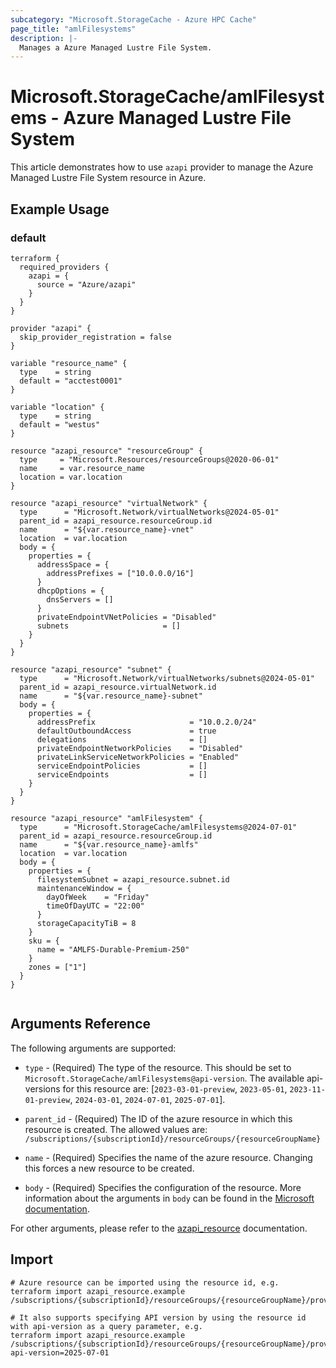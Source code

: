 ```yaml
---
subcategory: "Microsoft.StorageCache - Azure HPC Cache"
page_title: "amlFilesystems"
description: |-
  Manages a Azure Managed Lustre File System.
---
```


# Microsoft.StorageCache/amlFilesystems - Azure Managed Lustre File System

This article demonstrates how to use `azapi` provider to manage the Azure Managed Lustre File System resource in Azure.



## Example Usage

### default

```hcl
terraform {
  required_providers {
    azapi = {
      source = "Azure/azapi"
    }
  }
}

provider "azapi" {
  skip_provider_registration = false
}

variable "resource_name" {
  type    = string
  default = "acctest0001"
}

variable "location" {
  type    = string
  default = "westus"
}

resource "azapi_resource" "resourceGroup" {
  type     = "Microsoft.Resources/resourceGroups@2020-06-01"
  name     = var.resource_name
  location = var.location
}

resource "azapi_resource" "virtualNetwork" {
  type      = "Microsoft.Network/virtualNetworks@2024-05-01"
  parent_id = azapi_resource.resourceGroup.id
  name      = "${var.resource_name}-vnet"
  location  = var.location
  body = {
    properties = {
      addressSpace = {
        addressPrefixes = ["10.0.0.0/16"]
      }
      dhcpOptions = {
        dnsServers = []
      }
      privateEndpointVNetPolicies = "Disabled"
      subnets                     = []
    }
  }
}

resource "azapi_resource" "subnet" {
  type      = "Microsoft.Network/virtualNetworks/subnets@2024-05-01"
  parent_id = azapi_resource.virtualNetwork.id
  name      = "${var.resource_name}-subnet"
  body = {
    properties = {
      addressPrefix                     = "10.0.2.0/24"
      defaultOutboundAccess             = true
      delegations                       = []
      privateEndpointNetworkPolicies    = "Disabled"
      privateLinkServiceNetworkPolicies = "Enabled"
      serviceEndpointPolicies           = []
      serviceEndpoints                  = []
    }
  }
}

resource "azapi_resource" "amlFilesystem" {
  type      = "Microsoft.StorageCache/amlFilesystems@2024-07-01"
  parent_id = azapi_resource.resourceGroup.id
  name      = "${var.resource_name}-amlfs"
  location  = var.location
  body = {
    properties = {
      filesystemSubnet = azapi_resource.subnet.id
      maintenanceWindow = {
        dayOfWeek    = "Friday"
        timeOfDayUTC = "22:00"
      }
      storageCapacityTiB = 8
    }
    sku = {
      name = "AMLFS-Durable-Premium-250"
    }
    zones = ["1"]
  }
}


```



## Arguments Reference

The following arguments are supported:

* `type` - (Required) The type of the resource. This should be set to `Microsoft.StorageCache/amlFilesystems@api-version`. The available api-versions for this resource are: [`2023-03-01-preview`, `2023-05-01`, `2023-11-01-preview`, `2024-03-01`, `2024-07-01`, `2025-07-01`].

* `parent_id` - (Required) The ID of the azure resource in which this resource is created. The allowed values are:  
  `/subscriptions/{subscriptionId}/resourceGroups/{resourceGroupName}`

* `name` - (Required) Specifies the name of the azure resource. Changing this forces a new resource to be created.

* `body` - (Required) Specifies the configuration of the resource. More information about the arguments in `body` can be found in the [Microsoft documentation](https://learn.microsoft.com/en-us/azure/templates/Microsoft.StorageCache/amlFilesystems?pivots=deployment-language-terraform).

For other arguments, please refer to the [azapi_resource](https://registry.terraform.io/providers/Azure/azapi/latest/docs/resources/resource) documentation.

## Import

 ```shell
 # Azure resource can be imported using the resource id, e.g.
 terraform import azapi_resource.example /subscriptions/{subscriptionId}/resourceGroups/{resourceGroupName}/providers/Microsoft.StorageCache/amlFilesystems/{resourceName}
 
 # It also supports specifying API version by using the resource id with api-version as a query parameter, e.g.
 terraform import azapi_resource.example /subscriptions/{subscriptionId}/resourceGroups/{resourceGroupName}/providers/Microsoft.StorageCache/amlFilesystems/{resourceName}?api-version=2025-07-01
 ```
